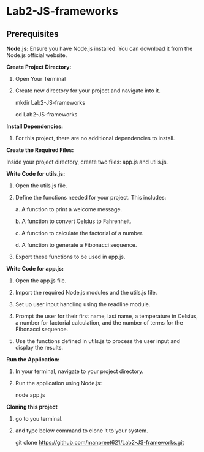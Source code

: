 # Lab2-JS-frameworks

## Prerequisites
**Node.js:**  Ensure you have Node.js installed. You can download it from the Node.js official website.

**Create Project Directory:**
1. Open Your Terminal
2. Create new directory for your project and navigate into it.

    mkdir Lab2-JS-frameworks

    cd Lab2-JS-frameworks


**Install Dependencies:**
1. For this project, there are no additional dependencies to install.

**Create the Required Files:**

Inside your project directory, create two files: app.js and utils.js.

**Write Code for utils.js:**

1. Open the utils.js file.

2. Define the functions needed for your project. This includes:
 
   a. A function to print a welcome message.
 
   b. A function to convert Celsius to Fahrenheit.
 
   c. A function to calculate the factorial of a number.
 
   d. A function to generate a Fibonacci sequence.

3. Export these functions to be used in app.js.

**Write Code for app.js:**

1. Open the app.js file.

2. Import the required Node.js modules and the utils.js file.

3. Set up user input handling using the readline module.

4. Prompt the user for their first name, last name, a temperature in Celsius, a number for factorial calculation, and the number of terms for the Fibonacci sequence.

5. Use the functions defined in utils.js to process the user input and display the results.

**Run the Application:**
1. In your terminal, navigate to your project directory.
2. Run the application using Node.js:

   node app.js


**Cloning this project**
1. go to you terminal.
2. and type below command to clone it to your system.

   git clone https://github.com/manpreet621/Lab2-JS-frameworks.git
